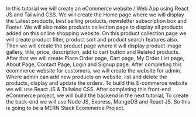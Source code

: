 In this tutorial we will create an eCommerce website / Web App using React JS and Tailwind CSS.
We will create the Home page where we will display the Latest products, best selling products, newsletter subscription box and Footer.
We will also make products collection page to display all products added on this online shopping website.
On this product collection page we will create product filter, product sort and product search features also.
Then we will create the product page where it will display product image gallery, title, price, description, add to cart button and Related products. After that we will create Place Order page, Cart page, My Order List page, About Page, Contact Page, Login and Signup page. After completing this ecommerce website for customers, we will create the website for admin.
Where admin can add new products on website, list and delete the products, display and update the orders.
To build this E-commerce website we will use React JS & Tailwind CSS.
After completing this front-end eCommerce project, we will build the backend in the next tutorial, To create the back-end we will use Node JS, Express, MongoDB and React JS. So this is going to be a MERN Stack Ecommerce Project.
